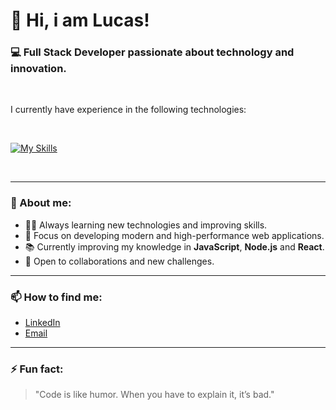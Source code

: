 # 👋 Hi, i am Lucas!

### 💻 Full Stack Developer passionate about technology and innovation.

<br>

I currently have experience in the following technologies:

<br>

[![My Skills](https://skillicons.dev/icons?i=html,css,js,tailwind,python,git,github,mysql,azure)](https://skillicons.dev)

<br>

---

### 🚀 About me:
- 👨‍💻 Always learning new technologies and improving skills.
- 🎯 Focus on developing modern and high-performance web applications.
- 📚 Currently improving my knowledge in **JavaScript**, **Node.js** and **React**.
- 🤝 Open to collaborations and new challenges.
---

### 📫 How to find me:
- [LinkedIn](https://www.linkedin.com/in/lucas-porto-0b6843270/) <!-- (Depois você coloca o seu link real aqui) -->
- [Email](mailto:lucasfportosilva@gmail.com)

---

### ⚡ Fun fact:
> "Code is like humor. When you have to explain it, it’s bad."


<!--
**lucasfporto1/lucasfporto1** is a ✨ _special_ ✨ repository because its `README.md` (this file) appears on your GitHub profile.

Here are some ideas to get you started:

- 🔭 I’m currently working on ...
- 🌱 I’m currently learning ...
- 👯 I’m looking to collaborate on ...
- 🤔 I’m looking for help with ...
- 💬 Ask me about ...
- 📫 How to reach me: ...
- 😄 Pronouns: ...
- ⚡ Fun fact: ...
-->
